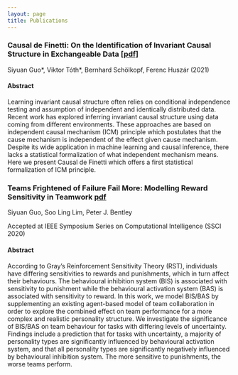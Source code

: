 ```yaml
---
layout: page
title: Publications
---
```


### Causal de Finetti: On the Identification of Invariant Causal Structure in Exchangeable Data [[pdf]](https://arxiv.org/pdf/2203.15756.pdf)
Siyuan Guo*, Viktor Tóth*, Bernhard Schölkopf, Ferenc Huszár (2021)
#### Abstract
Learning invariant causal structure often relies on conditional independence testing and assumption of independent and identically distributed data. Recent work has explored inferring invariant causal
structure using data coming from different environments. These approaches are based on independent causal mechanism (ICM) principle which postulates that the cause mechanism is independent of
the effect given cause mechanism. Despite its wide application in
machine learning and causal inference, there lacks a statistical formalization of what independent mechanism means. Here we present
Causal de Finetti which offers a first statistical formalization of ICM
principle. 

### Teams Frightened of Failure Fail More: Modelling Reward Sensitivity in Teamwork [pdf](https://discovery.ucl.ac.uk/id/eprint/10124666/1/SSCI20_Frightened_Teams_Fail_More.pdf)
Siyuan Guo, Soo Ling Lim, Peter J. Bentley

Accepted at IEEE Symposium Series on Computational Intelligence (SSCI 2020)
#### Abstract
According to Gray’s Reinforcement Sensitivity
Theory (RST), individuals have differing sensitivities to rewards
and punishments, which in turn affect their behaviours. The
behavioural inhibition system (BIS) is associated with sensitivity
to punishment while the behavioural activation system (BAS) is
associated with sensitivity to reward. In this work, we model
BIS/BAS by supplementing an existing agent-based model of team
collaboration in order to explore the combined effect on team
performance for a more complex and realistic personality
structure. We investigate the significance of BIS/BAS on team
behaviour for tasks with differing levels of uncertainty. Findings
include a prediction that for tasks with uncertainty, a majority of
personality types are significantly influenced by behavioural
activation system, and that all personality types are significantly
negatively influenced by behavioural inhibition system. The more
sensitive to punishments, the worse teams perform. 
